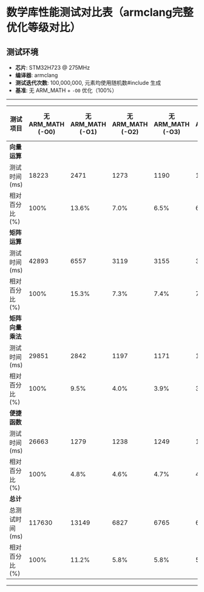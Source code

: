 # 数学库性能测试对比表（armclang完整优化等级对比）

## 测试环境

- **芯片**: STM32H723 @ 275MHz
- **编译器**: armclang
- **测试迭代次数**: 100,000,000, 元素均使用随机数#include <random>生成
- **基准**: 无 ARM_MATH + `-O0` 优化（100%）

---

| 测试项目               | 无ARM_MATH (-O0) | 无ARM_MATH (-O1) | 无ARM_MATH (-O2) | 无ARM_MATH (-O3) | 无ARM_MATH (-Ofast) | 无ARM_MATH (-Obalance) | 无ARM_MATH (-Osize) | 无ARM_MATH (-Omax) | 有ARM_MATH (-O0) | 有ARM_MATH (-O1) | 有ARM_MATH (-O2) | 有ARM_MATH (-O3) | 有ARM_MATH (-Ofast) | 有ARM_MATH (-Obalance) | 有ARM_MATH (-Osize) | 有ARM_MATH (-Omax) |
| ---------------------- | ---------------- | ---------------- | ---------------- | ---------------- | ------------------- | ---------------------- | ------------------- | ------------------ | ---------------- | ---------------- | ---------------- | ---------------- | ------------------- | ---------------------- | ------------------- | ------------------ |
| **向量运算**     |                  |                  |                  |                  |                     |                        |                     |                    |                  |                  |                  |                  |                     |                        |                     |                    |
| 测试时间 (ms)          | 18223            | 2471             | 1273             | 1190             | 1201                | 1968                   | 4543                | 0.9                | 17115            | 3009             | 2496             | 2390             | 2132                | 2652                   | 4029                | 1422               |
| 相对百分比 (%)         | 100%             | 13.6%            | 7.0%             | 6.5%             | 6.6%                | 10.8%                  | 24.9%               | 0.0%               | 94.0%            | 16.5%            | 13.7%            | 13.1%            | 11.7%               | 14.6%                  | 22.1%               | 7.8%               |
| **矩阵运算**     |                  |                  |                  |                  |                     |                        |                     |                    |                  |                  |                  |                  |                     |                        |                     |                    |
| 测试时间 (ms)          | 42893            | 6557             | 3119             | 3155             | 3180                | 6511                   | 10135               | 6                  | 43150            | 6070             | 3101             | 3105             | 3065                | 6933                   | 10739               | 5                  |
| 相对百分比 (%)         | 100%             | 15.3%            | 7.3%             | 7.4%             | 7.4%                | 15.2%                  | 23.6%               | 0.0%               | 100.6%           | 14.1%            | 7.2%             | 7.2%             | 7.1%                | 16.2%                  | 25.0%               | 0.0%               |
| **矩阵向量乘法** |                  |                  |                  |                  |                     |                        |                     |                    |                  |                  |                  |                  |                     |                        |                     |                    |
| 测试时间 (ms)          | 29851            | 2842             | 1197             | 1171             | 1161                | 4658                   | 9742                | 1157               | 29629            | 2843             | 1197             | 1171             | 1161                | 4505                   | 9017                | 1136               |
| 相对百分比 (%)         | 100%             | 9.5%             | 4.0%             | 3.9%             | 3.9%                | 15.6%                  | 32.6%               | 3.9%               | 99.3%            | 9.5%             | 4.0%             | 3.9%             | 3.9%                | 15.1%                  | 30.2%               | 3.8%               |
| **便捷函数**     |                  |                  |                  |                  |                     |                        |                     |                    |                  |                  |                  |                  |                     |                        |                     |                    |
| 测试时间 (ms)          | 26663            | 1279             | 1238             | 1249             | 1307                | 4287                   | 9180                | 1211               | 26667            | 1279             | 1237             | 1249             | 1306                | 4116                   | 8377                | 1207               |
| 相对百分比 (%)         | 100%             | 4.8%             | 4.6%             | 4.7%             | 4.9%                | 16.1%                  | 34.4%               | 4.5%               | 100.0%           | 4.8%             | 4.6%             | 4.7%             | 4.9%                | 15.4%                  | 31.4%               | 4.5%               |
| **总计**         |                  |                  |                  |                  |                     |                        |                     |                    |                  |                  |                  |                  |                     |                        |                     |                    |
| 总测试时间 (ms)        | 117630           | 13149            | 6827             | 6765             | 6849                | 17424                  | 33600               | 2374               | 116561           | 13201            | 8031             | 7915             | 7664                | 18206                  | 32162               | 3770               |
| 相对百分比 (%)         | 100%             | 11.2%            | 5.8%             | 5.8%             | 5.8%                | 14.8%                  | 28.6%               | 2.0%               | 99.1%            | 11.2%            | 6.8%             | 6.7%             | 6.5%                | 15.5%                  | 27.3%               | 3.2%               |
---



